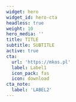 ```yaml
---
widget: hero
widget_id: hero-cta
headless: true
weight: 10
hero_media: ''
title: TITLE
subtitle: SUBTITLE
active: true
cta:
  url: 'https://mkos.pl'
  label: Label1
  icon_pack: fas
  icon: download
cta_note:
  label: 'LABEL2'
---
```

